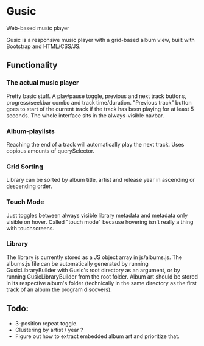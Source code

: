 # Gusic
Web-based music player

Gusic is a responsive music player with a grid-based album view, built with Bootstrap and HTML/CSS/JS.

## Functionality

### The actual music player

Pretty basic stuff. A play/pause toggle, previous and next track buttons, progress/seekbar combo and track time/duration. "Previous track" button goes to start of the current track if the track has been playing for at least 5 seconds. The whole interface sits in the always-visible navbar.

### Album-playlists

Reaching the end of a track will automatically play the next track. Uses copious amounts of querySelector.

### Grid Sorting

Library can be sorted by album title, artist and release year in ascending or descending order.

### Touch Mode

Just toggles between always visible library metadata and metadata only visible on hover. Called "touch mode" because hovering isn't really a thing with touchscreens.

### Library

The library is currently stored as a JS object array in js/albums.js. The albums.js file can be automatically generated by running GusicLibraryBuilder with Gusic's root directory as an argument, or by running GusicLibraryBuilder from the root folder. Album art should be stored in its respective album's folder (technically in the same directory as the first track of an album the program discovers).

## Todo:

- 3-position repeat toggle.
- Clustering by artist / year ?
- Figure out how to extract embedded album art and prioritize that.